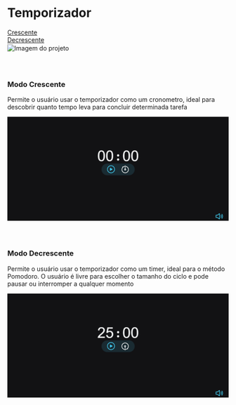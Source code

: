 
# Temporizador
<div style='display: grid;'>
  <a href='#asc'>Crescente</a>
  <a href='#desc'>Decrescente</a>
</div>
<img align='center' alt='Imagem do projeto' src='./assets/assets/Captura de tela 2023-06-01 115758.jpg'>

<div style='margin-top: 4rem'
id='asc'>

### Modo Crescente
<p>Permite o usuário usar o temporizador como um cronometro, ideal para descobrir quanto tempo leva para concluir determinada tarefa</p> 
<img align='center' alt='Cronometro' src='./assets/crescente.gif'>

</div>
<div style='margin-top: 4rem' id='desc'>

### Modo Decrescente
<p>Permite o usuário usar o temporizador como um timer, ideal para o método Pomodoro. O usuário é livre para escolher o tamanho do ciclo e pode pausar ou interromper a qualquer momento</p> 
<img align='center' alt='Cronometro' src='./assets/decrescente.gif'>
</div>
